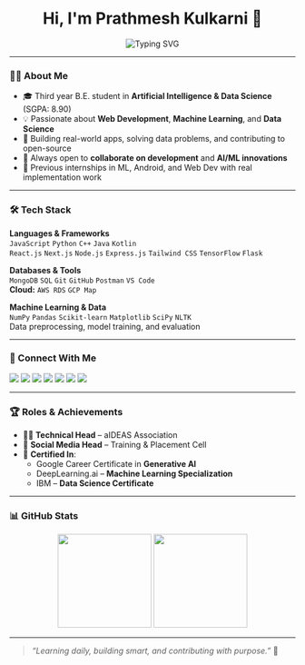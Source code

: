 <h1 align="center">Hi, I'm Prathmesh Kulkarni 👋</h1>

<p align="center">
  <img src="https://readme-typing-svg.demolab.com?font=Fira+Code&weight=500&size=24&pause=1000&center=true&vCenter=true&width=435&lines=Full-Stack+Web+Developer;AI+%26+Data+Science+Enthusiast;Open+Source+Contributor;Tech+Explorer+%7C+Team+Player" alt="Typing SVG" />
</p>

---

### 👨‍💻 About Me

- 🎓 Third year B.E. student in **Artificial Intelligence & Data Science** (SGPA: 8.90)  
- 💡 Passionate about **Web Development**, **Machine Learning**, and **Data Science**
- 🧠 Building real-world apps, solving data problems, and contributing to open-source
- 🤝 Always open to **collaborate on development** and **AI/ML innovations**
- 💼 Previous internships in ML, Android, and Web Dev with real implementation work

---

### 🛠️ Tech Stack

**Languages & Frameworks**  
`JavaScript` `Python` `C++` `Java` `Kotlin`  
`React.js` `Next.js` `Node.js` `Express.js` `Tailwind CSS` `TensorFlow` `Flask`

**Databases & Tools**  
`MongoDB` `SQL` `Git` `GitHub` `Postman` `VS Code`  
**Cloud:** `AWS RDS` `GCP Map`

**Machine Learning & Data**  
`NumPy` `Pandas` `Scikit-learn` `Matplotlib` `SciPy` `NLTK`  
Data preprocessing, model training, and evaluation

---

### 🔗 Connect With Me

<p>
  <a href="mailto:prathmeshkulkarni312@gmail.com"><img src="https://img.shields.io/badge/Gmail-D14836?style=for-the-badge&logo=gmail&logoColor=white" /></a>
  <a href="https://portfolio-prathmesh-kulkarni-ij1q.vercel.app/" target="_blank"><img src="https://img.shields.io/badge/Portfolio-000?style=for-the-badge&logo=vercel&logoColor=white" /></a>
  <a href="https://www.linkedin.com/in/prathmeshkulkarni" target="_blank"><img src="https://img.shields.io/badge/LinkedIn-0A66C2?style=for-the-badge&logo=linkedin&logoColor=white" /></a>
  <a href="https://github.com/pkkulk" target="_blank"><img src="https://img.shields.io/badge/GitHub-171515?style=for-the-badge&logo=github&logoColor=white" /></a>
  <a href="https://leetcode.com/u/pkkulk/" target="_blank"><img src="https://img.shields.io/badge/LeetCode-FFA116?style=for-the-badge&logo=leetcode&logoColor=black" /></a>
  <a href="https://x.com/SKulkarni872000?t=lszF5pGDt7Na4Hb8s-qvxg&s=09" target="_blank"><img src="https://img.shields.io/badge/Twitter-1DA1F2?style=for-the-badge&logo=x&logoColor=white" /></a>
  <a href="https://www.instagram.com/prathmesh_kulkarni18" target="_blank"><img src="https://img.shields.io/badge/Instagram-E4405F?style=for-the-badge&logo=instagram&logoColor=white" /></a>
</p>

---

### 🏆 Roles & Achievements

- 👨‍💼 **Technical Head** – aIDEAS Association  
- 📲 **Social Media Head** – Training & Placement Cell  
- 📜 **Certified In**:
  - Google Career Certificate in **Generative AI**  
  - DeepLearning.ai – **Machine Learning Specialization**  
  - IBM – **Data Science Certificate**

---

### 📊 GitHub Stats

<p align="center">
  <img src="https://github-readme-stats.vercel.app/api?username=pkkulk&show_icons=true&theme=tokyonight&hide_border=true" height="165" />
  <img src="https://github-readme-stats.vercel.app/api/top-langs/?username=pkkulk&layout=compact&theme=tokyonight&hide_border=true" height="165" />
</p>

---

> _“Learning daily, building smart, and contributing with purpose.”_ 🚀
